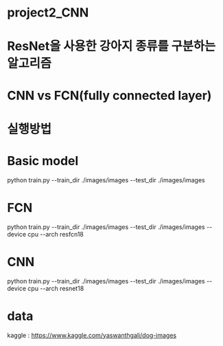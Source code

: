 # project2_CNN
# ResNet을 사용한 강아지 종류를 구분하는 알고리즘
# CNN vs FCN(fully connected layer)

# 실행방법
# Basic model
python train.py --train_dir ./images/images --test_dir ./images/images  
  
# FCN
python train.py --train_dir ./images/images --test_dir ./images/images --device cpu --arch resfcn18
  
# CNN
python train.py --train_dir ./images/images --test_dir ./images/images --device cpu --arch resnet18  

# data
kaggle : https://www.kaggle.com/yaswanthgali/dog-images
